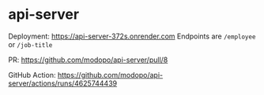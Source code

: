 # api-server

Deployment: https://api-server-372s.onrender.com
Endpoints are `/employee` or `/job-title`

PR: https://github.com/modopo/api-server/pull/8

GitHub Action: https://github.com/modopo/api-server/actions/runs/4625744439